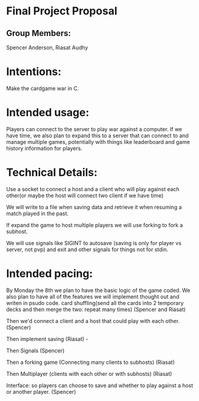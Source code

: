 # Final Project Proposal

## Group Members:

Spencer Anderson, Riasat Audhy
       
# Intentions:

Make the cardgame war in C.
    
# Intended usage:

Players can connect to the server to play war against a computer. If we have time, we also plan to expand this to a server that can connect to and manage multiple games, potentially with things like leaderboard and game history information for players.
  
# Technical Details:

Use a socket to connect a host and a client who will play against each other(or maybe the host will connect two client if we have time)

We will write to a file when saving data and retrieve it when resuming a match played in the past.

If expand the game to host multiple players we will use forking to fork a subhost.

We will use signals like SIGINT to autosave (saving is only for player vs server, not pvp) and exit and other signals for things not for stdin.
    
# Intended pacing:

By Monday the 8th we plan to have the basic logic of the game coded.
We also plan to have all of the features we will implement thought out and writen in psudo code.
card shuffling(send all the cards into 2 temporary decks and then merge the two: repeat many times) (Spencer and Riasat)

Then we'd connect a client and a host that could play with each other. (Spencer)

Then implement saving (Riasat) - 

Then Signals (Spencer)

Then a forking game (Connecting many clients to subhosts) (Riasat)

Then Multiplayer (clients with each other or with subhosts) (Riasat)

Interface: so players can choose to save and whether to play against a host or another player. (Spencer)
